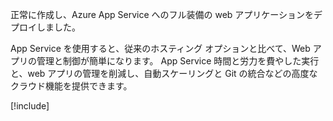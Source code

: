 正常に作成し、Azure App Service へのフル装備の web アプリケーションをデプロイしました。

App Service を使用すると、従来のホスティング オプションと比べて、Web アプリの管理と制御が簡単になります。 App Service 時間と労力を費やした実行と、web アプリの管理を削減し、自動スケーリングと Git の統合などの高度なクラウド機能を提供できます。

[!include[](../../../includes/azure-sandbox-cleanup.md)]